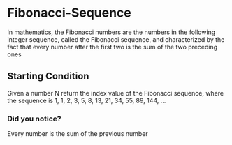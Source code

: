# Fibonacci-Sequence
In mathematics, the Fibonacci numbers are the numbers in the following integer sequence, called the Fibonacci sequence, and characterized by the fact that every number after the first two is the sum of the two preceding ones
## Starting Condition
Given a number N return the index value of the Fibonacci sequence, where the sequence is 
1, 1, 2, 3, 5, 8, 13, 21, 34, 55, 89, 144, …

### Did you notice? 
Every number is the sum of the previous number
